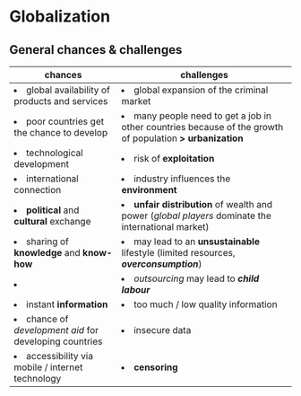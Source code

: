 # Globalization

## General chances & challenges

| chances | challenges |
| --- | --- |
| <li>global availability of products and services</li> | <li>global expansion of the criminal market</li> |
| <li>poor countries get the chance to develop</li> | <li>many people need to get a job in other countries because of the growth of population **> urbanization**</li> |
| <li>technological development</li> | <li>risk of **exploitation**</li> |
| <li>international connection</li> | <li>industry influences the **environment**</li> |
| <li>**political** and **cultural** exchange</li> | <li>**unfair distribution** of wealth and power (*global players* dominate the international market)</li> |
| <li>sharing of **knowledge** and **know-how**</li> | <li>may lead to an **unsustainable** lifestyle (limited resources, ***overconsumption***)</li> |
| <li></li> | <li>*outsourcing* may lead to ***child labour***</li> |
| <li>instant **information**</li> | <li>too much / low quality information</li> |
| <li>chance of *development aid* for developing countries</li> | <li>insecure data</li> |
| <li>accessibility via mobile / internet technology</li> | <li>**censoring**</li> |

<!--stackedit_data:
eyJoaXN0b3J5IjpbLTk2MzkxMTU3MiwtMTY1ODQ5NTg5MywxMz
IxMDM1MzE2LDE4MDM1NjcyNCwyMDc3NTk4MzI0XX0=
-->